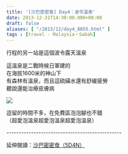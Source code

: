 ```yaml
---
title: '[沙巴密密食] Day4：波令溫泉'
date: 2013-12-31T14:30:00.000+08:00
draft: false
aliases: [ "/2013/12/day4_8055.html" ]
tags : [travel - Malaysia・Sabah]
---
```


行程的另一站是這個波令露天溫泉  
  
這溫泉是二戰時候日軍建的  
在海拔1600米的神山下  
有森林有溫泉，而且這硫磺水還有舒緩疲勞  
聽說還能治療皮膚病  

![](/images/sabah4d.jpg)

逗留的時間不多，在免費區泡泡腳也不錯  
（超愛泡溫泉超愛泡溫泉超愛泡溫泉）  
  
\-----------------------------------------------  
  
延伸閱讀：[沙巴密密食（5D4N）](https://hidie.net/sabah5d4n/)
